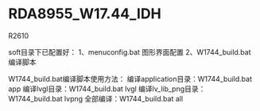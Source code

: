 # RDA8955_W17.44_IDH
R2610

soft目录下已配置好：
1、menuconfig.bat 图形界面配置
2、W1744_build.bat 编译脚本

W1744_build.bat编译脚本使用方法：
编译application目录：W1744_build.bat app
编译lvgl目录：W1744_build.bat lvgl
编译lv_lib_png目录：W1744_build.bat lvpng
全部编译：W1744_build.bat all
